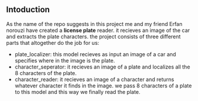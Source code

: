 ## Intoduction
As the name of the repo suggests in this project me and my friend Erfan norouzi have created a **license plate** reader. it recieves an image of the car and 
extracts the plate characters. the project consists of three different parts that altogether do the job for us:
- plate_localizer: this model recieves as input an image of a car and specifies where in the image is the plate.
- character_seperator: it recieves an image of a plate and localizes all the 8 characters of the plate.
- character_reader: it recieves an image of a character and returns whatever character it finds in the image. we pass 8 characters of a plate to this model and 
this way we finally read the plate.

